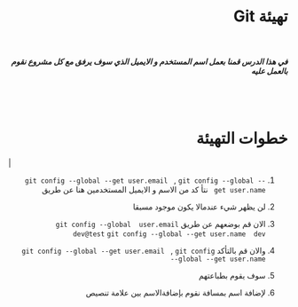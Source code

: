 # <div dir =rtl >تهيئة Git
</div>

<br>

##### <div dir =rtl > في هذا الدرس قمنا بعمل اسم المستخدم و الايميل الذي سوف يرفق مع كل مشروع نقوم بالعمل عليه  </div>

<br>
<br>

# <div dir = rtl > خطوات التهيئة   </div>


|<div dir =rtl >
1. `git config --global --get user.email `
, `git config --global --get user.name ` نتأ كد من الاسم و الايميل المستخدمين هنا عن طريق 

2. لن يظهر شيء عندمالا يكون موجود مسبقا 
3. الان قم بوضعهم عن طريق 
 `git config --global  user.email  dev@test`
  `git config --global --get user.name  dev`
  
  4. والان قم بالتأكد 
   `git config --global --get user.email `
, `git config --global --get user.name `
5. سوف يقوم بطباعتهم 
6. لإضافة اسم بمسافة  نقوم بإضافةالاسم بين علامة تنصيص 

  </div>   
<br>




